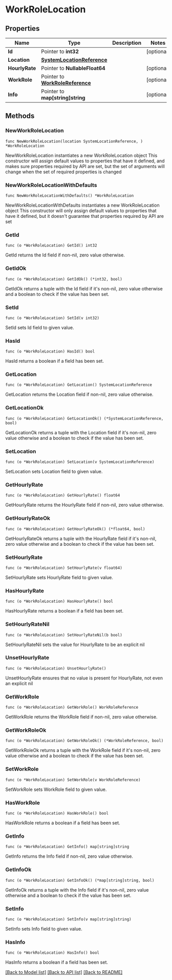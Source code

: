 # WorkRoleLocation

## Properties

Name | Type | Description | Notes
------------ | ------------- | ------------- | -------------
**Id** | Pointer to **int32** |  | [optional] 
**Location** | [**SystemLocationReference**](SystemLocationReference.md) |  | 
**HourlyRate** | Pointer to **NullableFloat64** |  | [optional] 
**WorkRole** | Pointer to [**WorkRoleReference**](WorkRoleReference.md) |  | [optional] 
**Info** | Pointer to **map[string]string** |  | [optional] 

## Methods

### NewWorkRoleLocation

`func NewWorkRoleLocation(location SystemLocationReference, ) *WorkRoleLocation`

NewWorkRoleLocation instantiates a new WorkRoleLocation object
This constructor will assign default values to properties that have it defined,
and makes sure properties required by API are set, but the set of arguments
will change when the set of required properties is changed

### NewWorkRoleLocationWithDefaults

`func NewWorkRoleLocationWithDefaults() *WorkRoleLocation`

NewWorkRoleLocationWithDefaults instantiates a new WorkRoleLocation object
This constructor will only assign default values to properties that have it defined,
but it doesn't guarantee that properties required by API are set

### GetId

`func (o *WorkRoleLocation) GetId() int32`

GetId returns the Id field if non-nil, zero value otherwise.

### GetIdOk

`func (o *WorkRoleLocation) GetIdOk() (*int32, bool)`

GetIdOk returns a tuple with the Id field if it's non-nil, zero value otherwise
and a boolean to check if the value has been set.

### SetId

`func (o *WorkRoleLocation) SetId(v int32)`

SetId sets Id field to given value.

### HasId

`func (o *WorkRoleLocation) HasId() bool`

HasId returns a boolean if a field has been set.

### GetLocation

`func (o *WorkRoleLocation) GetLocation() SystemLocationReference`

GetLocation returns the Location field if non-nil, zero value otherwise.

### GetLocationOk

`func (o *WorkRoleLocation) GetLocationOk() (*SystemLocationReference, bool)`

GetLocationOk returns a tuple with the Location field if it's non-nil, zero value otherwise
and a boolean to check if the value has been set.

### SetLocation

`func (o *WorkRoleLocation) SetLocation(v SystemLocationReference)`

SetLocation sets Location field to given value.


### GetHourlyRate

`func (o *WorkRoleLocation) GetHourlyRate() float64`

GetHourlyRate returns the HourlyRate field if non-nil, zero value otherwise.

### GetHourlyRateOk

`func (o *WorkRoleLocation) GetHourlyRateOk() (*float64, bool)`

GetHourlyRateOk returns a tuple with the HourlyRate field if it's non-nil, zero value otherwise
and a boolean to check if the value has been set.

### SetHourlyRate

`func (o *WorkRoleLocation) SetHourlyRate(v float64)`

SetHourlyRate sets HourlyRate field to given value.

### HasHourlyRate

`func (o *WorkRoleLocation) HasHourlyRate() bool`

HasHourlyRate returns a boolean if a field has been set.

### SetHourlyRateNil

`func (o *WorkRoleLocation) SetHourlyRateNil(b bool)`

 SetHourlyRateNil sets the value for HourlyRate to be an explicit nil

### UnsetHourlyRate
`func (o *WorkRoleLocation) UnsetHourlyRate()`

UnsetHourlyRate ensures that no value is present for HourlyRate, not even an explicit nil
### GetWorkRole

`func (o *WorkRoleLocation) GetWorkRole() WorkRoleReference`

GetWorkRole returns the WorkRole field if non-nil, zero value otherwise.

### GetWorkRoleOk

`func (o *WorkRoleLocation) GetWorkRoleOk() (*WorkRoleReference, bool)`

GetWorkRoleOk returns a tuple with the WorkRole field if it's non-nil, zero value otherwise
and a boolean to check if the value has been set.

### SetWorkRole

`func (o *WorkRoleLocation) SetWorkRole(v WorkRoleReference)`

SetWorkRole sets WorkRole field to given value.

### HasWorkRole

`func (o *WorkRoleLocation) HasWorkRole() bool`

HasWorkRole returns a boolean if a field has been set.

### GetInfo

`func (o *WorkRoleLocation) GetInfo() map[string]string`

GetInfo returns the Info field if non-nil, zero value otherwise.

### GetInfoOk

`func (o *WorkRoleLocation) GetInfoOk() (*map[string]string, bool)`

GetInfoOk returns a tuple with the Info field if it's non-nil, zero value otherwise
and a boolean to check if the value has been set.

### SetInfo

`func (o *WorkRoleLocation) SetInfo(v map[string]string)`

SetInfo sets Info field to given value.

### HasInfo

`func (o *WorkRoleLocation) HasInfo() bool`

HasInfo returns a boolean if a field has been set.


[[Back to Model list]](../README.md#documentation-for-models) [[Back to API list]](../README.md#documentation-for-api-endpoints) [[Back to README]](../README.md)


